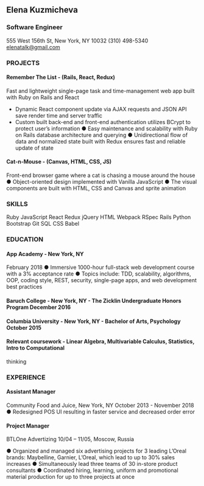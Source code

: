## Elena Kuzmicheva
### Software Engineer
555 West 156th St, New York, NY 10032 (310) 498-5340 elenatalk@gmail.com
### PROJECTS
#### Remember The List - (Rails, React, Redux)
Fast and lightweight single-page task and time-management web app built with Ruby on Rails and
React
- Dynamic React component update via AJAX requests and JSON API save render time and
server traffic
- Custom built back-end and front-end authentication utilizes BCrypt to protect user’s information
● Easy maintenance and scalability with Ruby on Rails database architecture and querying
● Unidirectional flow of data and normalized state built with Redux ensures fast and reliable
update of state
#### Cat-n-Mouse - (Canvas, HTML, CSS, JS)
Front-end browser game where a cat is chasing a mouse around the house
● Object-oriented design implemented with Vanilla JavaScript
● The visual components are built with HTML, CSS and Canvas and sprite animation
### SKILLS
Ruby JavaScript React Redux jQuery HTML Webpack RSpec
Rails Python Bootstrap Git SQL CSS Babel
### EDUCATION
#### App Academy - New York, NY 
February 2018
● Immersive 1000-hour full-stack web development course with a 3% acceptance rate
● Topics include: TDD, scalability, algorithms, OOP, coding style, REST, security, single-page apps,
and web development best practices
#### Baruch College - New York, NY - The Zicklin Undergraduate Honors Program December 2016
#### Columbia University - New York, NY - Bachelor of Arts, Psychology October 2015
#### Relevant coursework - Linear Algebra, Multivariable Calculus, Statistics, Intro to Computational
thinking
### EXPERIENCE
#### Assistant Manager  
Community Food and Juice, New York, NY
October 2013 - November 2018
● Redesigned POS UI resulting in faster service and decreased order error
#### Project Manager
BTLOne Advertizing
10/04 – 11/05, Moscow, Russia

● Organized and managed six advertising projects for 3 leading L’Oreal brands: Maybelline, Garnier, L’Oreal, which lead to up to 30% sales increases 
● Simultaneously lead three teams of 30 in-store product consultants 
● Coordinated hiring, learning, uniform and promotional material production for up to three projects at once 

